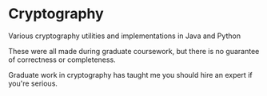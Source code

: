 # Cryptography
Various cryptography utilities and implementations in Java and Python

These were all made during graduate coursework, but there is
no guarantee of correctness or completeness.

Graduate work in cryptography has taught me you should hire an expert
if you're serious.
